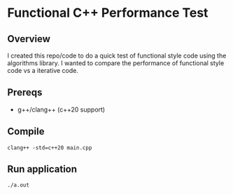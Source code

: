 # Functional C++ Performance Test

## Overview

I created this repo/code to do a quick test of functional style code using the algorithms library. I wanted to compare the performance of functional style code vs a  iterative code.

## Prereqs

- g++/clang++ (c++20 support)

## Compile

`clang++ -std=c++20 main.cpp`

## Run application

`./a.out`

